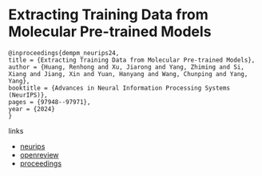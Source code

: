 # Extracting Training Data from Molecular Pre-trained Models

```
@inproceedings{dempm_neurips24,
title = {Extracting Training Data from Molecular Pre-trained Models},
author = {Huang, Renhong and Xu, Jiarong and Yang, Zhiming and Si, Xiang and Jiang, Xin and Yuan, Hanyang and Wang, Chunping and Yang, Yang},
booktitle = {Advances in Neural Information Processing Systems (NeurIPS)},
pages = {97948--97971},
year = {2024}
}
```

links
- [neurips](https://nips.cc/Conferences/2024/Schedule?showEvent=94410)
- [openreview](https://openreview.net/forum?id=cV4fcjcwmz)
- [proceedings](https://papers.nips.cc//paper_files/paper/2024/hash/b17e1642998a8214be240b3056f5faa5-Abstract-Conference.html)
